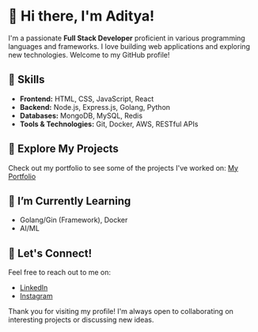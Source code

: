 # 👋 Hi there, I'm Aditya!

I'm a passionate **Full Stack Developer** proficient in various programming languages and frameworks. I love building web applications and exploring new technologies. Welcome to my GitHub profile!

## 🚀 Skills

- **Frontend:** HTML, CSS, JavaScript, React
- **Backend:** Node.js, Express.js, Golang, Python
- **Databases:** MongoDB, MySQL, Redis
- **Tools & Technologies:** Git, Docker, AWS, RESTful APIs

## 🌟 Explore My Projects

Check out my portfolio to see some of the projects I've worked on: [My Portfolio](https://theadityah.github.io/portfolio/)

## 🌱 I’m Currently Learning

- Golang/Gin (Framework), Docker
- AI/ML

## 🤝 Let's Connect!

Feel free to reach out to me on:

- [LinkedIn](http://www.linkedin.com/in/go-on-adityakumar)
- [Instagram](https://www.instagram.com/iamrajputaditya/)

Thank you for visiting my profile! I'm always open to collaborating on interesting projects or discussing new ideas.
